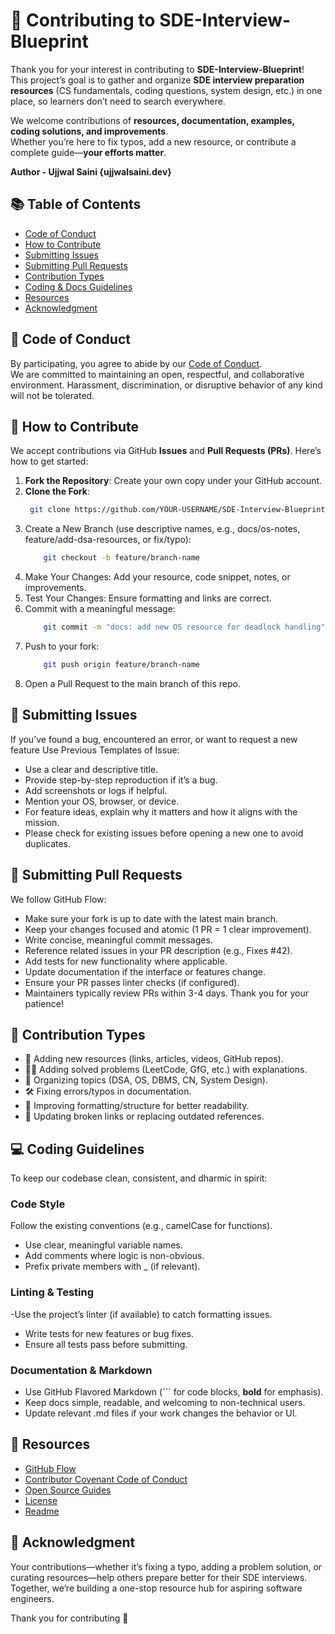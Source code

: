 # 🤝 Contributing to SDE-Interview-Blueprint

Thank you for your interest in contributing to **SDE-Interview-Blueprint**!  
This project’s goal is to gather and organize **SDE interview preparation resources** (CS fundamentals, coding questions, system design, etc.) in one place, so learners don’t need to search everywhere.  

We welcome contributions of **resources, documentation, examples, coding solutions, and improvements**.  
Whether you’re here to fix typos, add a new resource, or contribute a complete guide—**your efforts matter**.

**Author - Ujjwal Saini {ujjwalsaini.dev}**

## 📚 Table of Contents

- [Code of Conduct](#-code-of-conduct)
- [How to Contribute](#-how-to-contribute)
- [Submitting Issues](#-submitting-issues)
- [Submitting Pull Requests](#-submitting-pull-requests)
- [Contribution Types](#-contribution-types)
- [Coding & Docs Guidelines](#-coding--docs-guidelines)
- [Resources](#-resources)
- [Acknowledgment](#-acknowledgment)

## 📜 Code of Conduct

By participating, you agree to abide by our [Code of Conduct](./CODE_OF_CONDUCT.md).  
We are committed to maintaining an open, respectful, and collaborative environment. Harassment, discrimination, or disruptive behavior of any kind will not be tolerated.

## 🌟 How to Contribute

We accept contributions via GitHub **Issues** and **Pull Requests (PRs)**. Here’s how to get started:

1. **Fork the Repository**: Create your own copy under your GitHub account.
2. **Clone the Fork**:
   ```bash
    git clone https://github.com/YOUR-USERNAME/SDE-Interview-Blueprint.git
   ```
3. Create a New Branch (use descriptive names, e.g., docs/os-notes, feature/add-dsa-resources, or fix/typo):
    ```bash
        git checkout -b feature/branch-name
    ```
4. Make Your Changes: Add your resource, code snippet, notes, or improvements.
5. Test Your Changes: Ensure formatting and links are correct.
6. Commit with a meaningful message:
    ```bash
        git commit -m "docs: add new OS resource for deadlock handling"
    ```
7. Push to your fork:
    ```bash
        git push origin feature/branch-name
    ```
8. Open a Pull Request to the main branch of this repo.

## 🐞 Submitting Issues
If you’ve found a bug, encountered an error, or want to request a new feature Use Previous Templates of Issue:

- Use a clear and descriptive title.
- Provide step-by-step reproduction if it’s a bug.
- Add screenshots or logs if helpful.
- Mention your OS, browser, or device.
- For feature ideas, explain why it matters and how it aligns with the mission.
- Please check for existing issues before opening a new one to avoid duplicates.

## 🔄 Submitting Pull Requests
We follow GitHub Flow:

- Make sure your fork is up to date with the latest main branch.
- Keep your changes focused and atomic (1 PR = 1 clear improvement).
- Write concise, meaningful commit messages.
- Reference related issues in your PR description (e.g., Fixes #42).
- Add tests for new functionality where applicable.
- Update documentation if the interface or features change.
- Ensure your PR passes linter checks (if configured).
- Maintainers typically review PRs within 3-4 days. Thank you for your patience!

## 📌 Contribution Types
- 📘 Adding new resources (links, articles, videos, GitHub repos).
- 🧑‍💻 Adding solved problems (LeetCode, GfG, etc.) with explanations.
- 📂 Organizing topics (DSA, OS, DBMS, CN, System Design).
- 🛠️ Fixing errors/typos in documentation.
- 📑 Improving formatting/structure for better readability.
- 🔗 Updating broken links or replacing outdated references.

## 💻 Coding Guidelines
To keep our codebase clean, consistent, and dharmic in spirit:

### Code Style
Follow the existing conventions (e.g., camelCase for functions).

- Use clear, meaningful variable names.
- Add comments where logic is non-obvious.
- Prefix private members with _ (if relevant).

### Linting & Testing

-Use the project’s linter (if available) to catch formatting issues.
- Write tests for new features or bug fixes.
- Ensure all tests pass before submitting.

### Documentation & Markdown

- Use GitHub Flavored Markdown (``` for code blocks, **bold** for emphasis).
- Keep docs simple, readable, and welcoming to non-technical users.
- Update relevant .md files if your work changes the behavior or UI.

## 🧭 Resources

- [GitHub Flow](https://docs.github.com/en/get-started/using-github/github-flow)
- [Contributor Covenant Code of Conduct](https://www.contributor-covenant.org/)
- [Open Source Guides](https://opensource.guide/)
- [License](./LICENSE)
- [Readme](./README.md)

## 🙏 Acknowledgment

Your contributions—whether it’s fixing a typo, adding a problem solution, or curating resources—help others prepare better for their SDE interviews.
Together, we’re building a one-stop resource hub for aspiring software engineers.

Thank you for contributing 🚀
